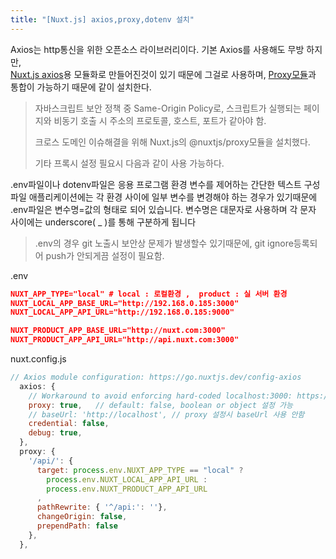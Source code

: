```yaml
---
title: "[Nuxt.js] axios,proxy,dotenv 설치"
---
```


Axios는 http통신을 위한 오픈소스 라이브러리이다. 기본 Axios를 사용해도 무방 하지만,  
[Nuxt.js axios](http://https://axios.nuxtjs.org/setup/)용 모듈화로 만들어진것이 있기 때문에 그걸로 사용하며, 
[Proxy모듈](https://github.com/nuxt-community/proxy-module)과 통합이 가능하기 때문에 같이 설치한다.

> 자바스크립트 보안 정책 중 Same-Origin Policy로, 스크립트가 실행되는 페이지와 비동기 호출 시 주소의 프로토콜, 호스트, 포트가 같아야 함.
> 
> 크로스 도메인 이슈해결을 위해 Nuxt.js의 @nuxtjs/proxy모듈을 설치했다.
> 
> 기타 프록시 설정 필요시 다음과 같이 사용 가능하다.

.env파일이나 dotenv파일은 응용 프로그램 환경 변수를 제어하는 간단한 텍스트 구성 파일
애플리케이션에는 각 환경 사이에 일부 변수를 변경해야 하는 경우가 있기때문에
.env파일은 변수명=값의 형태로 되어 있습니다.
변수명은 대문자로 사용하며 각 문자 사이에는 underscore( _ )를 통해 구분하게 됩니다


> .env의 경우 git 노출시 보안상 문제가 발생할수 있기때문에, git ignore등록되어 push가 안되게끔 설정이 필요함.
> 
> 

.env
```json
NUXT_APP_TYPE="local" # local : 로컬환경 ,  product : 실 서버 환경
NUXT_LOCAL_APP_BASE_URL="http://192.168.0.185:3000"
NUXT_LOCAL_APP_API_URL="http://192.168.0.185:9000"

NUXT_PRODUCT_APP_BASE_URL="http://nuxt.com:3000"
NUXT_PRODUCT_APP_API_URL="http://api.nuxt.com:3000"
```

nuxt.config.js
```javascript
// Axios module configuration: https://go.nuxtjs.dev/config-axios
  axios: {
    // Workaround to avoid enforcing hard-coded localhost:3000: https://github.com/nuxt-community/axios-module/issues/308
    proxy: true,   // default: false, boolean or object 설정 가능
    // baseUrl: 'http://localhost', // proxy 설정시 baseUrl 사용 안함
    credential: false,
    debug: true,
  },
  proxy: {
    '/api/': {
      target: process.env.NUXT_APP_TYPE == "local" ?
        process.env.NUXT_LOCAL_APP_API_URL :
        process.env.NUXT_PRODUCT_APP_API_URL
      ,
      pathRewrite: { '^/api:': ''},
      changeOrigin: false,
      prependPath: false
    },
  },
```
